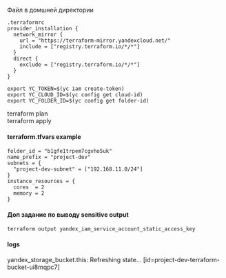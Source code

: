
Файл в домшней директории  
```
.terraformrc
provider_installation {
  network_mirror {
    url = "https://terraform-mirror.yandexcloud.net/"
    include = ["registry.terraform.io/*/*"]
  }
  direct {
    exclude = ["registry.terraform.io/*/*"]
  }
}
```

```
export YC_TOKEN=$(yc iam create-token)
export YC_CLOUD_ID=$(yc config get cloud-id)
export YC_FOLDER_ID=$(yc config get folder-id)
```

terraform plan  
terraform apply  

#### terraform.tfvars example
```
folder_id = "b1gfe1trpem7cgvho5uk"
name_prefix = "project-dev"
subnets = {
  "project-dev-subnet" = ["192.168.11.0/24"]
}
instance_resources = {
  cores  = 2
  memory = 2
}
```


#### Доп задание по выводу sensitive output
```
terraform output yandex_iam_service_account_static_access_key
```


#### logs
yandex_storage_bucket.this: Refreshing state... [id=project-dev-terraform-bucket-ui8mqpc7]

